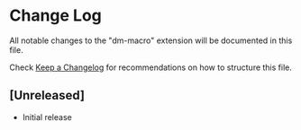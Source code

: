 # Change Log

All notable changes to the "dm-macro" extension will be documented in this file.

Check [Keep a Changelog](http://keepachangelog.com/) for recommendations on how to structure this file.

## [Unreleased]

- Initial release